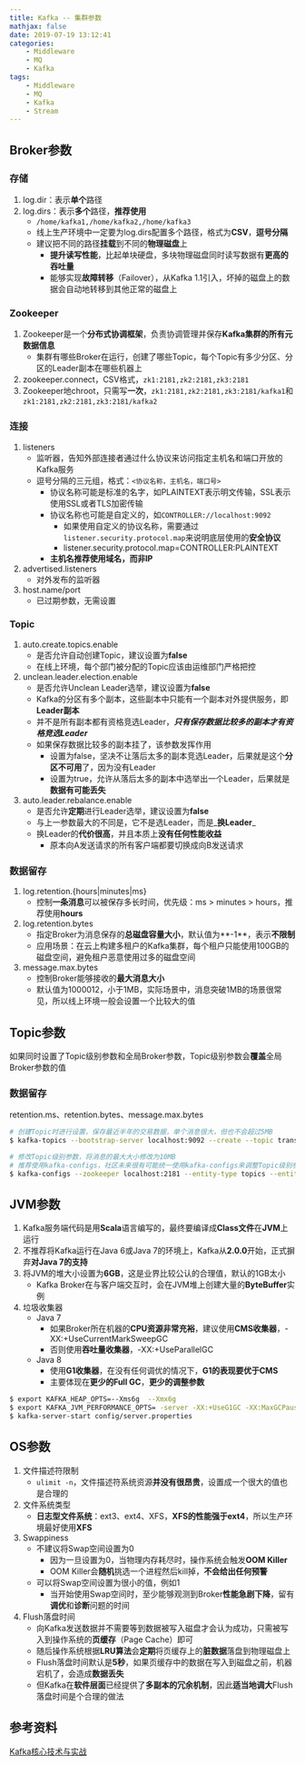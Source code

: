 ```yaml
---
title: Kafka -- 集群参数
mathjax: false
date: 2019-07-19 13:12:41
categories:
    - Middleware
    - MQ
    - Kafka
tags:
    - Middleware
    - MQ
    - Kafka
    - Stream
---
```


## Broker参数

### 存储
1. log.dir：表示**单个**路径
2. log.dirs：表示**多个**路径，**推荐使用**
    - `/home/kafka1,/home/kafka2,/home/kafka3`
    - 线上生产环境中一定要为log.dirs配置多个路径，格式为**CSV**，**逗号分隔**
    - 建议把不同的路径**挂载**到不同的**物理磁盘**上
        - **提升读写性能**，比起单块硬盘，多块物理磁盘同时读写数据有**更高的吞吐量**
        - 能够实现**故障转移**（Failover），从Kafka 1.1引入，坏掉的磁盘上的数据会自动地转移到其他正常的磁盘上

<!-- more -->

### Zookeeper
1. Zookeeper是一个**分布式协调框架**，负责协调管理并保存**Kafka集群的所有元数据信息**
    - 集群有哪些Broker在运行，创建了哪些Topic，每个Topic有多少分区、分区的Leader副本在哪些机器上
2. zookeeper.connect，CSV格式，`zk1:2181,zk2:2181,zk3:2181`
3. Zookeeper地chroot，只需写**一次**，`zk1:2181,zk2:2181,zk3:2181/kafka1`和`zk1:2181,zk2:2181,zk3:2181/kafka2`

### 连接
1. listeners
    - 监听器，告知外部连接者通过什么协议来访问指定主机名和端口开放的Kafka服务
    - 逗号分隔的三元组，格式：`<协议名称，主机名，端口号>`
        - 协议名称可能是标准的名字，如PLAINTEXT表示明文传输，SSL表示使用SSL或者TLS加密传输
        - 协议名称也可能是自定义的，如`CONTROLLER://localhost:9092`
            - 如果使用自定义的协议名称，需要通过`listener.security.protocol.map`来说明底层使用的**安全协议**
            - listener.security.protocol.map=CONTROLLER:PLAINTEXT
        - **主机名推荐使用域名，而非IP**
2. advertised.listeners
    - 对外发布的监听器
3. host.name/port
    - 已过期参数，无需设置

### Topic
1. auto.create.topics.enable
    - 是否允许自动创建Topic，建议设置为**false**
    - 在线上环境，每个部门被分配的Topic应该由运维部门严格把控
2. unclean.leader.election.enable
    - 是否允许Unclean Leader选举，建议设置为**false**
    - Kafka的分区有多个副本，这些副本中只能有一个副本对外提供服务，即**Leader副本**
    - 并不是所有副本都有资格竞选Leader，_**只有保存数据比较多的副本才有资格竞选Leader**_
    - 如果保存数据比较多的副本挂了，该参数发挥作用
        - 设置为false，坚决不让落后太多的副本竞选Leader，后果就是这个**分区不可用**了，因为没有Leader
        - 设置为true，允许从落后太多的副本中选举出一个Leader，后果就是**数据有可能丢失**
3. auto.leader.rebalance.enable
    - 是否允许**定期**进行Leader选举，建议设置为**false**
    - 与上一参数最大的不同是，它不是选Leader，而是_**换Leader**_
    - 换Leader的**代价很高**，并且本质上**没有任何性能收益**
        - 原本向A发送请求的所有客户端都要切换成向B发送请求

### 数据留存
1. log.retention.{hours|minutes|ms}
    - 控制**一条消息**可以被保存多长时间，优先级：ms > minutes > hours，推荐使用**hours**
2. log.retention.bytes
    - 指定Broker为消息保存的**总磁盘容量大小**，默认值为**-1**，表示**不限制**
    - 应用场景：在云上构建多租户的Kafka集群，每个租户只能使用100GB的磁盘空间，避免租户恶意使用过多的磁盘空间
3. message.max.bytes
    - 控制Broker能够接收的**最大消息大小**
    - 默认值为1000012，小于1MB，实际场景中，消息突破1MB的场景很常见，所以线上环境一般会设置一个比较大的值

## Topic参数
如果同时设置了Topic级别参数和全局Broker参数，Topic级别参数会**覆盖**全局Broker参数的值

### 数据留存
retention.ms、retention.bytes、message.max.bytes

```bash
# 创建Topic时进行设置，保存最近半年的交易数据，单个消息很大，但也不会超过5MB
$ kafka-topics --bootstrap-server localhost:9092 --create --topic transaction --partitions 1 --replication-factor 1 --config retention.ms=15552000000 --config max.message.bytes=5242880

# 修改Topic级别参数，将消息的最大大小修改为10MB
# 推荐使用kafka-configs，社区未来很有可能统一使用kafka-configs来调整Topic级别参数
$ kafka-configs --zookeeper localhost:2181 --entity-type topics --entity-name transaction --alter --add-config max.message.bytes=10485760
```

## JVM参数
1. Kafka服务端代码是用**Scala**语言编写的，最终要编译成**Class文件**在**JVM**上运行
2. 不推荐将Kafka运行在Java 6或Java 7的环境上，Kafka从**2.0.0**开始，正式摒弃**对Java 7的支持**
3. 将JVM的堆大小设置为**6GB**，这是业界比较公认的合理值，默认的1GB太小
    - Kafka Broker在与客户端交互时，会在JVM堆上创建大量的**ByteBuffer**实例
4. 垃圾收集器
    - Java 7
        - 如果Broker所在机器的**CPU资源非常充裕**，建议使用**CMS收集器**，-XX:+UseCurrentMarkSweepGC
        - 否则使用**吞吐量收集器**，-XX:+UseParallelGC
    - Java 8
        - 使用**G1收集器**，在没有任何调优的情况下，**G1的表现要优于CMS**
        - 主要体现在**更少的Full GC**，**更少的调整参数**

```bash
$ export KAFKA_HEAP_OPTS=--Xms6g  --Xmx6g
$ export KAFKA_JVM_PERFORMANCE_OPTS= -server -XX:+UseG1GC -XX:MaxGCPauseMillis=20 -XX:InitiatingHeapOccupancyPercent=35 -XX:+ExplicitGCInvokesConcurrent -Djava.awt.headless=true
$ kafka-server-start config/server.properties
```

## OS参数
1. 文件描述符限制
    - `ulimit -n`，文件描述符系统资源**并没有很昂贵**，设置成一个很大的值也是合理的
2. 文件系统类型
    - **日志型文件系统**：ext3、ext4、XFS，**XFS的性能强于ext4**，所以生产环境最好使用**XFS**
3. Swappiness
    - 不建议将Swap空间设置为0
        - 因为一旦设置为0，当物理内存耗尽时，操作系统会触发**OOM Killer**
        - OOM Killer会**随机**挑选一个进程然后kill掉，**不会给出任何预警**
    - 可以将Swap空间设置为很小的值，例如1
        - 当开始使用Swap空间时，至少能够观测到Broker**性能急剧下降**，留有**调优**和**诊断**问题的时间
4. Flush落盘时间
    - 向Kafka发送数据并不需要等到数据被写入磁盘才会认为成功，只需被写入到操作系统的**页缓存**（Page Cache）即可
    - 随后操作系统根据**LRU算法**会**定期**将页缓存上的**脏数据**落盘到物理磁盘上
    - Flush落盘时间默认是**5秒**，如果页缓存中的数据在写入到磁盘之前，机器宕机了，会造成**数据丢失**
    - 但Kafka在**软件层面**已经提供了**多副本的冗余机制**，因此**适当地调大**Flush落盘时间是个合理的做法

## 参考资料
[Kafka核心技术与实战](https://time.geekbang.org/column/intro/100029201)

